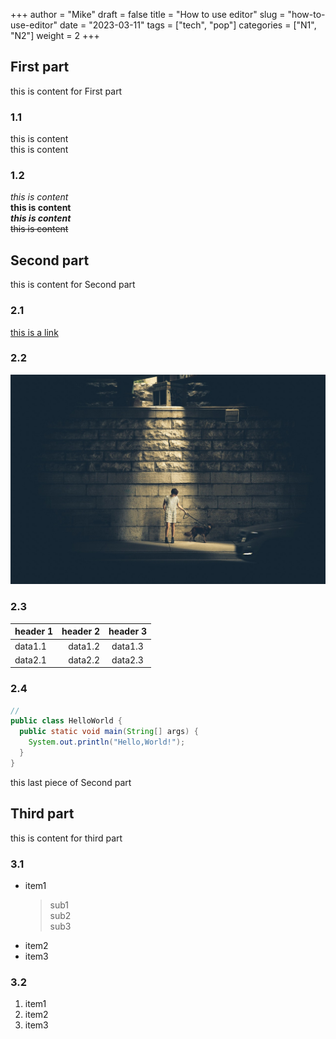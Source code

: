 +++
author = "Mike"
draft = false
title = "How to use editor"
slug = "how-to-use-editor"
date = "2023-03-11"
tags = ["tech", "pop"]
categories = ["N1", "N2"]
weight = 2
+++


## First part
this is content for First part
### 1.1
this is content  
this is content

### 1.2
*this is content*  
**this is content**  
***this is content***  
~~this is content~~

## Second part
this is content for Second part
### 2.1
[this is a link](https://www.testnx.tech)
### 2.2
![Boys](/images/boy.jpg)  

### 2.3
|  header 1   | header 2  | header 3 |
| :-----| ----: | :----: |
| data1.1  | data1.2 | data1.3 |
| data2.1  | data2.2 | data2.3 |

### 2.4
```java
//
public class HelloWorld {
  public static void main(String[] args) {
    System.out.println("Hello,World!");
  }
}
```

this last piece of Second part  


## Third part
this is content for third part
### 3.1
* item1
  > sub1  
  > sub2  
  > sub3  
* item2
* item3

### 3.2
1. item1
2. item2
3. item3
   
